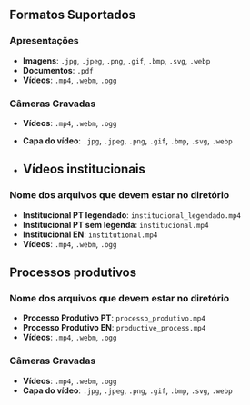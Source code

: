 ## Formatos Suportados

### Apresentações
- **Imagens**: `.jpg`, `.jpeg`, `.png`, `.gif`, `.bmp`, `.svg`, `.webp`
- **Documentos**: `.pdf`
- **Vídeos**: `.mp4`, `.webm`, `.ogg`

### Câmeras Gravadas
- **Vídeos**: `.mp4`, `.webm`, `.ogg`
- **Capa do vídeo**: `.jpg`, `.jpeg`, `.png`, `.gif`, `.bmp`, `.svg`, `.webp`

- ## Vídeos institucionais

### Nome dos arquivos que devem estar no diretório
- **Institucional PT legendado**: `institucional_legendado.mp4`
- **Institucional PT sem legenda**: `institucional.mp4`
- **Institucional EN**: `institutional.mp4`
- **Vídeos**: `.mp4`, `.webm`, `.ogg`

## Processos produtivos

### Nome dos arquivos que devem estar no diretório
- **Processo Produtivo PT**: `processo_produtivo.mp4`
- **Processo Produtivo EN**: `productive_process.mp4`
- **Vídeos**: `.mp4`, `.webm`, `.ogg`

### Câmeras Gravadas
- **Vídeos**: `.mp4`, `.webm`, `.ogg`
- **Capa do vídeo**: `.jpg`, `.jpeg`, `.png`, `.gif`, `.bmp`, `.svg`, `.webp`